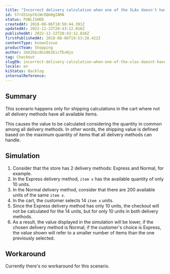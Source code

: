 ```yaml
---
title: "Incorrect delivery calculation when one of the SLAs doesn't have all items"
id: 57rd31npt6iWcOQm0gIAMA
status: PUBLISHED
createdAt: 2018-08-06T18:50:44.391Z
updatedAt: 2022-12-22T20:43:12.816Z
publishedAt: 2022-12-22T20:43:12.816Z
firstPublishedAt: 2018-08-06T19:53:28.422Z
contentType: knownIssue
productTeam: Shopping
author: 2mXZkbi0oi061KicTExNjo
tag: Checkout
slugEN: incorrect-delivery-calculation-when-one-of-the-slas-doesnt-have-all-items
locale: en
kiStatus: Backlog
internalReference: 
---
```


## Summary

This scenario happens only for shipping calculations in the cart where not all delivery methods have all available items. 

This causes the value to be calculated considering the quantity in common among all delivery methods. In other words, the shipping value is defined based on the maximum quantity of items that all delivery methods can handle.

## Simulation

1. Consider that the store has 2 delivery methods: Express and Normal, for example.
2. In the Express delivery method, `item x` has the available quantity of only 10 units.
3. In the Normal delivery method, consider that there are 200 available units of the same `item x`.
4. In the cart, the customer selects 14 `item x` units.
5. Since the Express delivery method has only 10 units, the checkout will not be calculated for the 14 units, but for only 10 units in both delivery methods.
6. As a result, the value displayed in the simulation will be lower, if the chosen delivery method is Normal; if the customer's choice is Express, the value shown will refer to a smaller number of items than the one previously selected.

## Workaround

Currently there's no workaround for this scenario.

